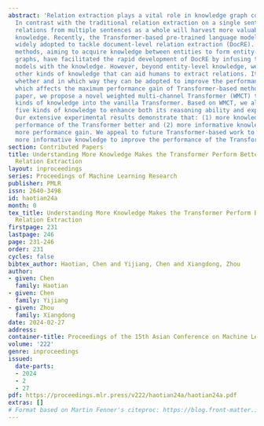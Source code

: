 ```yaml
---
abstract: 'Relation extraction plays a vital role in knowledge graph construction.
  In contrast with the traditional relation extraction on a single sentence, extracting
  relations from multiple sentences as a whole will harvest more valuable and richer
  knowledge. Recently, the Transformer-based pre-trained language models (TPLMs) are
  widely adopted to tackle document-level relation extraction (DocRE). Graph-based
  methods, aiming to acquire knowledge between entities to form entity-level relation
  graphs, have facilitated the rapid development of DocRE by infusing their proposed
  models with the knowledge. However, beyond entity-level knowledge, we discover many
  other kinds of knowledge that can aid humans to extract relations. It remains unclear
  whether and in which way they can be adopted to improve the performance of the Transformer,
  which affects the maximum performance gain of Transformer-based methods. In this
  paper, we propose a novel weighted multi-channel Transformer (WMCT) to infuse unlimited
  kinds of knowledge into the vanilla Transformer. Based on WMCT, we also explore
  five kinds of knowledge to enhance both its reasoning ability and expressive power.
  Our extensive experimental results demonstrate that: (1) more knowledge makes the
  performance of the Transformer better and (2) more informative knowledge leads to
  more performance gain. We appeal to future Transformer-based work to consider exploring
  more informative knowledge to improve the performance of the Transformer.'
section: Contributed Papers
title: Understanding More Knowledge Makes the Transformer Perform Better in Document-level
  Relation Extraction
layout: inproceedings
series: Proceedings of Machine Learning Research
publisher: PMLR
issn: 2640-3498
id: haotian24a
month: 0
tex_title: Understanding More Knowledge Makes the Transformer Perform Better in Document-level
  Relation Extraction
firstpage: 231
lastpage: 246
page: 231-246
order: 231
cycles: false
bibtex_author: Haotian, Chen and Yijiang, Chen and Xiangdong, Zhou
author:
- given: Chen
  family: Haotian
- given: Chen
  family: Yijiang
- given: Zhou
  family: Xiangdong
date: 2024-02-27
address:
container-title: Proceedings of the 15th Asian Conference on Machine Learning
volume: '222'
genre: inproceedings
issued:
  date-parts:
  - 2024
  - 2
  - 27
pdf: https://proceedings.mlr.press/v222/haotian24a/haotian24a.pdf
extras: []
# Format based on Martin Fenner's citeproc: https://blog.front-matter.io/posts/citeproc-yaml-for-bibliographies/
---
```

